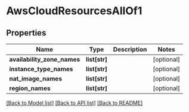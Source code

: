 # AwsCloudResourcesAllOf1

## Properties
Name | Type | Description | Notes
------------ | ------------- | ------------- | -------------
**availability_zone_names** | **list[str]** |  | [optional] 
**instance_type_names** | **list[str]** |  | [optional] 
**nat_image_names** | **list[str]** |  | [optional] 
**region_names** | **list[str]** |  | [optional] 

[[Back to Model list]](../README.md#documentation-for-models) [[Back to API list]](../README.md#documentation-for-api-endpoints) [[Back to README]](../README.md)


